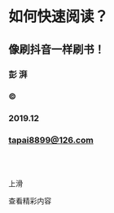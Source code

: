 # 如何快速阅读？

## 像刷抖音一样刷书！

### 彭 湃

### &copy;

### 2019.12

### tapai8899@126.com

<br>

<br>


上滑

查看精彩内容
